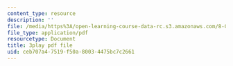 ```yaml
---
content_type: resource
description: ''
file: /media/https%3A/open-learning-course-data-rc.s3.amazonaws.com/8-04-quantum-physics-i-spring-2016/ceb707a47519f50a80034475bc7c2661_d4skxu7MpFI.pdf
file_type: application/pdf
resourcetype: Document
title: 3play pdf file
uid: ceb707a4-7519-f50a-8003-4475bc7c2661
---
```

